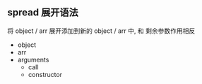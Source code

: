 ## spread 展开语法

将 object / arr 展开添加到新的 object / arr 中, 和 剩余参数作用相反

- object
- arr
- arguments
  - call
  - constructor